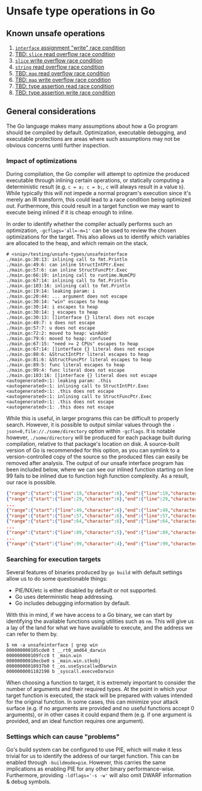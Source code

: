 # Unsafe type operations in Go

## Known unsafe operations
1. [`interface` assignment "write" race condition](unsafeinterface_write/)
2. [TBD: `slice` read overflow race condition](#)
3. [`slice` write overflow race condition](unsafeslice_write/)
4. [`string` read overflow race condition](unsafestring_read/)
5. [TBD: `map` read overflow race condition](#)
6. [TBD: `map` write overflow race condition](#)
7. [TBD: type assertion read race condition](#)
8. [TBD: type assertion write race condition](unsafetypeassertion_write/)

## General considerations
The Go language makes many assumptions about how a Go program should be compiled by default. Optimization, executable debugging, and executable protections are areas where such assumptions may not be obvious concerns until further inspection.

### Impact of optimizations
During compilation, the Go compiler will attempt to optimize the produced executable through inlining certain operations, or statically computing a deterministic result (e.g. `c = a; c = b;`, `c` will always result in a value `b`). While typically this will not impede a normal program's execution since it's merely an IR transform, this could lead to a race condition being optimized out. Furthermore, this could result in a target function we may want to execute being inlined if it is cheap enough to inline.

In order to identify whether the compiler actually performs such an optimization, `-gcflags='all=-m=1'` can be used to review the chosen optimizations for the target. This also allows us to identify which variables are allocated to the heap, and which remain on the stack.

```
# <snip>/testing/unsafe-types/unsafeinterface
./main.go:30:13: inlining call to fmt.Println
./main.go:49:6: can inline StructIntPtr.Exec
./main.go:57:6: can inline StructFuncPtr.Exec
./main.go:66:19: inlining call to runtime.NumCPU
./main.go:67:14: inlining call to fmt.Println
./main.go:103:16: inlining call to fmt.Println
./main.go:19:14: leaking param: i
./main.go:20:44: ... argument does not escape
./main.go:30:14: "win" escapes to heap
./main.go:30:14: i escapes to heap
./main.go:30:14: j escapes to heap
./main.go:30:13: []interface {} literal does not escape
./main.go:49:7: s does not escape
./main.go:57:7: u does not escape
./main.go:72:2: moved to heap: winAddr
./main.go:79:6: moved to heap: confused
./main.go:67:15: "need >= 2 CPUs" escapes to heap
./main.go:67:14: []interface {} literal does not escape
./main.go:80:6: &StructIntPtr literal escapes to heap
./main.go:81:6: &StructFuncPtr literal escapes to heap
./main.go:89:5: func literal escapes to heap
./main.go:99:4: func literal does not escape
./main.go:103:16: []interface {} literal does not escape
<autogenerated>:1: leaking param: .this
<autogenerated>:1: inlining call to StructIntPtr.Exec
<autogenerated>:1: .this does not escape
<autogenerated>:1: inlining call to StructFuncPtr.Exec
<autogenerated>:1: .this does not escape
<autogenerated>:1: .this does not escape
```

While this is useful, in larger programs this can be difficult to properly search. However, it is possible to output similar values through the `-json=0,file://./some/directory` option within `-gcflags`. It is notable however, `./some/directory` will be produced for each package built during compilation, relative to that package's location on disk. A source-built version of Go is recommended for this option, as you can symlink to a version-controlled copy of the source so the produced files can easily be removed after analysis. The output of our unsafe interface program has been included below, where we can see our inlined function starting on line 99 fails to be inlined due to function high function complexity. As a result, our race is possible.

```json
{"range":{"start":{"line":19,"character":6},"end":{"line":19,"character":6}},"severity":3,"code":"cannotInlineFunction","source":"go compiler","message":"function too complex: cost 139 exceeds budget 80"}
{"range":{"start":{"line":29,"character":6},"end":{"line":29,"character":6}},"severity":3,"code":"cannotInlineFunction","source":"go compiler","message":"function too complex: cost 140 exceeds budget 80"}
...
{"range":{"start":{"line":49,"character":6},"end":{"line":49,"character":6}},"severity":3,"code":"canInlineFunction","source":"go compiler","message":"cost: 0"}
{"range":{"start":{"line":57,"character":6},"end":{"line":57,"character":6}},"severity":3,"code":"canInlineFunction","source":"go compiler","message":"cost: 65"}
{"range":{"start":{"line":64,"character":6},"end":{"line":64,"character":6}},"severity":3,"code":"cannotInlineFunction","source":"go compiler","message":"unhandled op GO"}
...
{"range":{"start":{"line":89,"character":5},"end":{"line":89,"character":5}},"severity":3,"code":"cannotInlineFunction","source":"go compiler","message":"unhandled op FOR"}
...
{"range":{"start":{"line":99,"character":4},"end":{"line":99,"character":4}},"severity":3,"code":"cannotInlineFunction","source":"go compiler","message":"function too complex: cost 81 exceeds budget 80"}
```

### Searching for execution targets
Several features of binaries produced by `go build` with default settings allow us to do some questionable things:

* PIE/NX/etc is either disabled by default or not supported.
* Go uses deterministic heap addressing.
* Go includes debugging information by default.

With this in mind, if we have access to a Go binary, we can start by identifying the available functions using utilities such as `nm`. This will give us a lay of the land for what we have available to execute, and the address we can refer to them by.

```
$ nm -a unsafeinterface | grep win
000000000105cde0 t __rt0_amd64_darwin
000000000109fcc0 t _main.win
00000000010ecbe0 s _main.win.stkobj
00000000010937b0 t _os.useSyscallwdDarwin
0000000001182190 b _syscall.execveDarwin
```

When choosing a function to target, it is extremely important to consider the number of arguments and their required types. At the point in which your target function is executed, the stack will be prepared with values intended for the original function. In some cases, this can minimize your attack surface (e.g. if no arguments are provided and no useful functions accept 0 arguments), or in other cases it could expand them (e.g. if one argument is provided, and an ideal function requires one argument).

### Settings which can cause "problems"
Go's build system can be configured to use PIE, which will make it less trivial for us to identify the address of our target function. This can be enabled through `-buildmode=pie`. However, this carries the same implications as enabling PIE for any other binary performance-wise. Furthermore, providing `-ldflags='-s -w'` will also omit DWARF information & debug symbols.